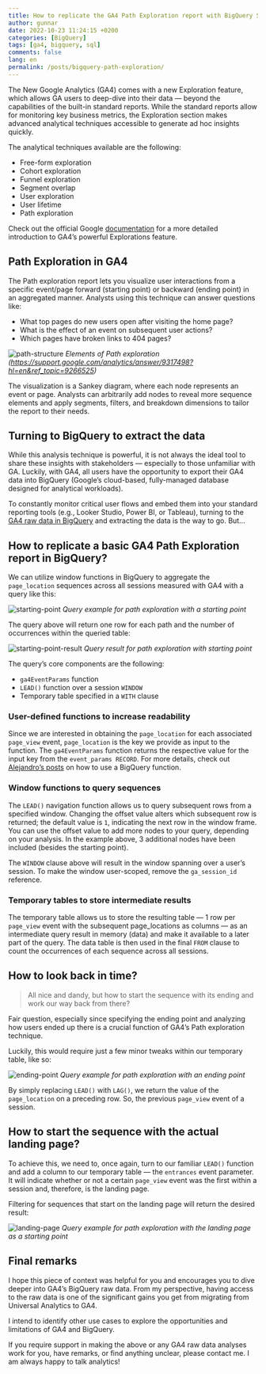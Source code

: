 ```yaml
---
title: How to replicate the GA4 Path Exploration report with BigQuery SQL?
author: gunnar
date: 2022-10-23 11:24:15 +0200
categories: [BigQuery]
tags: [ga4, bigquery, sql]
comments: false
lang: en
permalink: /posts/bigquery-path-exploration/
---
```


The New Google Analytics (GA4) comes with a new Exploration feature, which allows GA users to deep-dive into their data — beyond the capabilities of the built-in standard reports. While the standard reports allow for monitoring key business metrics, the Exploration section makes advanced analytical techniques accessible to generate ad hoc insights quickly.

The analytical techniques available are the following:

- Free-form exploration
- Cohort exploration
- Funnel exploration
- Segment overlap
- User exploration
- User lifetime
- Path exploration

Check out the official Google [documentation](https://support.google.com/analytics/answer/7579450?hl=en&ref_topic=9266525#zippy=%2Cin-this-article) for a more detailed introduction to GA4’s powerful Explorations feature.

## Path Exploration in GA4

The Path exploration report lets you visualize user interactions from a specific event/page forward (starting point) or backward (ending point) in an aggregated manner. Analysts using this technique can answer questions like:

- What top pages do new users open after visiting the home page?
- What is the effect of an event on subsequent user actions?
- Which pages have broken links to 404 pages?

![path-structure](/assets/img/path-exploration/path-structure.png)
_Elements of Path exploration (https://support.google.com/analytics/answer/9317498?hl=en&ref_topic=9266525)_

The visualization is a Sankey diagram, where each node represents an event or page. Analysts can arbitrarily add nodes to reveal more sequence elements and apply segments, filters, and breakdown dimensions to tailor the report to their needs.

## Turning to BigQuery to extract the data

While this analysis technique is powerful, it is not always the ideal tool to share these insights with stakeholders — especially to those unfamiliar with GA. Luckily, with GA4, all users have the opportunity to export their GA4 data into BigQuery (Google’s cloud-based, fully-managed database designed for analytical workloads).

To constantly monitor critical user flows and embed them into your standard reporting tools (e.g., Looker Studio, Power BI, or Tableau), turning to the [GA4 raw data in BigQuery](https://support.google.com/analytics/answer/9358801?hl=en) and extracting the data is the way to go. But…

## How to replicate a basic GA4 Path Exploration report in BigQuery?

We can utilize window functions in BigQuery to aggregate the `page_location` sequences across all sessions measured with GA4 with a query like this:

![starting-point](/assets/img/path-exploration/starting-point.png)
_Query example for path exploration with a starting point_

The query above will return one row for each path and the number of occurrences within the queried table:

![starting-point-result](/assets/img/path-exploration/starting-point-result.png)
_Query result for path exploration with starting point_

The query’s core components are the following:

- `ga4EventParams` function
- `LEAD()` function over a session `WINDOW`
- Temporary table specified in a `WITH` clause

### User-defined functions to increase readability

Since we are interested in obtaining the `page_location` for each associated `page_view` event, `page_location` is the key we provide as input to the function. The `ga4EventParams` function returns the respective value for the input key from the `event_params RECORD`. For more details, check out [Alejandro’s posts](https://zielinsky.alejand.ro/) on how to use a BigQuery function.

### Window functions to query sequences

The `LEAD()` navigation function allows us to query subsequent rows from a specified window. Changing the offset value alters which subsequent row is returned; the default value is `1`, indicating the next row in the window frame. You can use the offset value to add more nodes to your query, depending on your analysis. In the example above, 3 additional nodes have been included (besides the starting point).

The `WINDOW` clause above will result in the window spanning over a user’s session. To make the window user-scoped, remove the `ga_session_id` reference.

### Temporary tables to store intermediate results

The temporary table allows us to store the resulting table — 1 row per `page_view` event with the subsequent page_locations as columns — as an intermediate query result in memory (data) and make it available to a later part of the query. The data table is then used in the final `FROM` clause to count the occurrences of each sequence across all sessions.

## How to look back in time?

> All nice and dandy, but how to start the sequence with its ending and work our way back from there?

Fair question, especially since specifying the ending point and analyzing how users ended up there is a crucial function of GA4’s Path exploration technique.

Luckily, this would require just a few minor tweaks within our temporary table, like so:

![ending-point](/assets/img/path-exploration/ending-point.png)
_Query example for path exploration with an ending point_

By simply replacing `LEAD()` with `LAG()`, we return the value of the `page_location` on a preceding row. So, the previous `page_view` event of a session.

## How to start the sequence with the actual landing page?

To achieve this, we need to, once again, turn to our familiar `LEAD()` function and add a column to our temporary table — the `entrances` event parameter. It will indicate whether or not a certain `page_view` event was the first within a session and, therefore, is the landing page.

Filtering for sequences that start on the landing page will return the desired result:

![landing-page](/assets/img/path-exploration/landing-page.png)
_Query example for path exploration with the landing page as a starting point_

## Final remarks

I hope this piece of context was helpful for you and encourages you to dive deeper into GA4’s BigQuery raw data. From my perspective, having access to the raw data is one of the significant gains you get from migrating from Universal Analytics to GA4.

I intend to identify other use cases to explore the opportunities and limitations of GA4 and BigQuery.

If you require support in making the above or any GA4 raw data analyses work for you, have remarks, or find anything unclear, please contact me. I am always happy to talk analytics!
